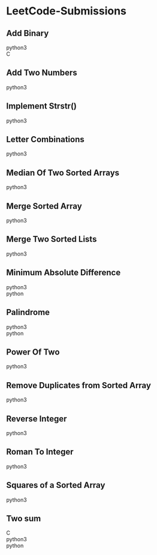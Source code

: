 # LeetCode-Submissions

## Add Binary
python3<br>
C

## Add Two Numbers
python3

## Implement Strstr()
python3

## Letter Combinations
python3

## Median Of Two Sorted Arrays
python3

## Merge Sorted Array
python3

## Merge Two Sorted Lists
python3

## Minimum Absolute Difference
python3<br>
python

## Palindrome
python3<br>
python

## Power Of Two
python3

## Remove Duplicates from Sorted Array
python3

## Reverse Integer
python3

## Roman To Integer
python3

## Squares of a Sorted Array
python3

## Two sum
C<br>
python3<br>
python

